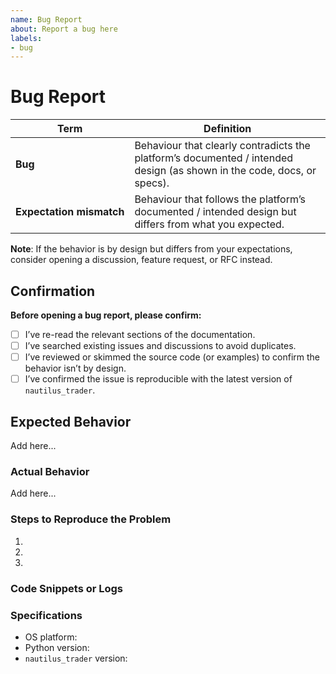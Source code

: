 ```yaml
---
name: Bug Report
about: Report a bug here
labels:
- bug
---
```


# Bug Report

| Term    | Definition |
|---------|------------|
| **Bug** | Behaviour that clearly contradicts the platform’s documented / intended design (as shown in the code, docs, or specs). |
| **Expectation&nbsp;mismatch** | Behaviour that follows the platform’s documented / intended design but differs from what you expected. |

**Note**: If the behavior is by design but differs from your expectations, consider opening a discussion, feature request, or RFC instead.

## Confirmation

**Before opening a bug report, please confirm:**

- [ ] I’ve re-read the relevant sections of the documentation.
- [ ] I’ve searched existing issues and discussions to avoid duplicates.
- [ ] I’ve reviewed or skimmed the source code (or examples) to confirm the behavior isn’t by design.
- [ ] I’ve confirmed the issue is reproducible with the latest version of `nautilus_trader`.

## Expected Behavior

Add here...

### Actual Behavior

Add here...

### Steps to Reproduce the Problem

1.
2.
3.

### Code Snippets or Logs

<!-- If applicable, provide relevant code snippets, error logs, or stack traces. Use code blocks for clarity. -->

### Specifications

- OS platform:
- Python version:
- `nautilus_trader` version:
